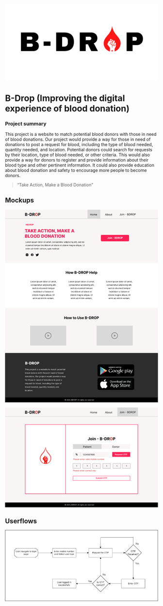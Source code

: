 <p align="center">
  <img src="docs-assets/bdrop-banner.png"/>
</p>

# B-Drop (Improving the digital experience of blood donation)

### Project summary

This project is a website to match potential blood donors with those in need of blood donations. Our project would provide a way for those in need of donations to post a request for blood, including the type of blood needed, quantity needed, and location. Potential donors could search for requests by their location, type of blood needed, or other criteria. This would also provide a way for donors to register and provide information about their blood type and other pertinent information. It could also provide education about blood donation and safety to encourage more people to become donors.

> “Take Action, Make a Blood Donation”

## Mockups
<p align="center">
  <img src="docs-assets/page-home.png"/>
</p>

<p align="center">
  <img src="docs-assets/page-join.png"/>
</p>

## Userflows
<p align="center">
  <img src="docs-assets/userflow-login.png"/>
</p>